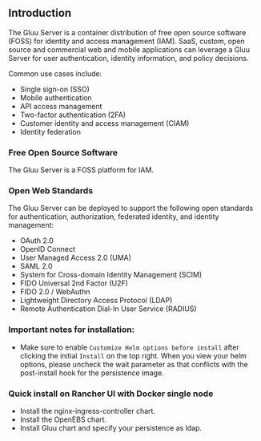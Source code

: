 ## Introduction
The Gluu Server is a container distribution of free open source software (FOSS) for identity and access management (IAM). SaaS, custom, open source and commercial web and mobile applications can leverage a Gluu Server for user authentication, identity information, and policy decisions.

Common use cases include:

- Single sign-on (SSO)   
- Mobile authentication    
- API access management  
- Two-factor authentication (2FA)
- Customer identity and access management (CIAM)   
- Identity federation      

### Free Open Source Software 
The Gluu Server is a FOSS platform for IAM.

### Open Web Standards
The Gluu Server can be deployed to support the following open standards for authentication, authorization, federated identity, and identity management:

- OAuth 2.0    
- OpenID Connect    
- User Managed Access 2.0 (UMA)    
- SAML 2.0   
- System for Cross-domain Identity Management (SCIM)    
- FIDO Universal 2nd Factor (U2F)
- FIDO 2.0 / WebAuthn
- Lightweight Directory Access Protocol (LDAP)   
- Remote Authentication Dial-In User Service (RADIUS)

### Important notes for installation:
- Make sure to enable `Customize Helm options before install` after clicking the initial `Install` on the top right. When you view your helm options, please uncheck the wait parameter as that conflicts with the post-install hook for the persistence image.

### Quick install on Rancher UI with Docker single node
- Install the nginx-ingress-controller chart.
- Install the OpenEBS chart.
- Install Gluu chart and specify your persistence as ldap.